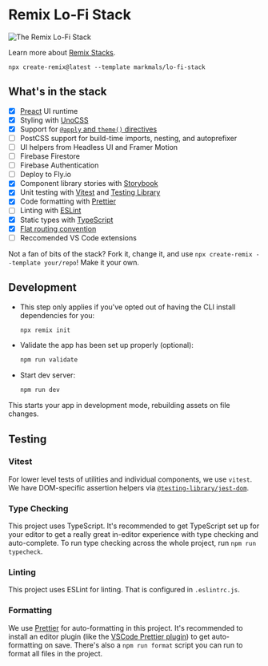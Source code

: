 # Remix Lo-Fi Stack

![The Remix Lo-Fi Stack](https://user-images.githubusercontent.com/39869007/204083687-88e86af6-c69b-4465-9212-4b6d8b634872.png)

Learn more about [Remix Stacks](https://remix.run/stacks).

```
npx create-remix@latest --template markmals/lo-fi-stack
```

## What's in the stack

- [x] [Preact](https://preactjs.com) UI runtime
- [x] Styling with [UnoCSS](https://github.com/unocss/unocss)
- [x] Support for [`@apply` and `theme()` directives](https://github.com/unocss/unocss/tree/main/packages/transformer-directives)
- [ ] PostCSS support for build-time imports, nesting, and autoprefixer
- [ ] UI helpers from Headless UI and Framer Motion
- [ ] Firebase Firestore
- [ ] Firebase Authentication
- [ ] Deploy to Fly.io
- [x] Component library stories with [Storybook](https://storybook.js.org)
- [x] Unit testing with [Vitest](https://vitest.dev) and [Testing Library](https://testing-library.com)
- [x] Code formatting with [Prettier](https://prettier.io)
- [ ] Linting with [ESLint](https://eslint.org)
- [x] Static types with [TypeScript](https://typescriptlang.org)
- [x] [Flat routing convention](https://github.com/kiliman/remix-flat-routes)
- [ ] Reccomended VS Code extensions

Not a fan of bits of the stack? Fork it, change it, and use `npx create-remix --template your/repo`! Make it your own.

## Development

- This step only applies if you've opted out of having the CLI install dependencies for you:

   ```sh
   npx remix init
   ```

- Validate the app has been set up properly (optional):

  ```sh
  npm run validate
  ```

- Start dev server:

  ```sh
  npm run dev
  ```

This starts your app in development mode, rebuilding assets on file changes.

## Testing

### Vitest

For lower level tests of utilities and individual components, we use `vitest`. We have DOM-specific assertion helpers via [`@testing-library/jest-dom`](https://testing-library.com/jest-dom).

### Type Checking

This project uses TypeScript. It's recommended to get TypeScript set up for your editor to get a really great in-editor experience with type checking and auto-complete. To run type checking across the whole project, run `npm run typecheck`.

### Linting

This project uses ESLint for linting. That is configured in `.eslintrc.js`.

### Formatting

We use [Prettier](https://prettier.io/) for auto-formatting in this project. It's recommended to install an editor plugin (like the [VSCode Prettier plugin](https://marketplace.visualstudio.com/items?itemName=esbenp.prettier-vscode)) to get auto-formatting on save. There's also a `npm run format` script you can run to format all files in the project.
